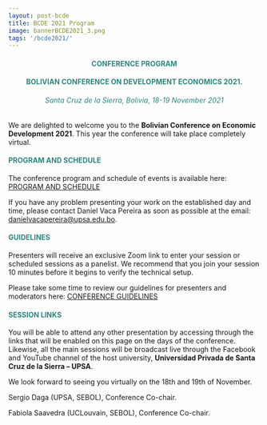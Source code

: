 ```yaml
---
layout: post-bcde
title: BCDE 2021 Program
image: bannerBCDE2021_3.png
tags: '/bcde2021/'
---
```


<center><h4 style="color:#2d877d;"> <b>CONFERENCE PROGRAM</b> </h4></center>
<center><h4 style="color:#2d877d;"> BOLIVIAN CONFERENCE ON DEVELOPMENT ECONOMICS 2021.</h4></center>
<center><h6 style="color:#2d877d;"> Santa Cruz de la Sierra, Bolivia, 18-19 November 2021</h6></center>

We are delighted to welcome you to the __Bolivian Conference on Economic Development 2021__. This year the conference will take place completely virtual. 

<h4 style="color:#2d877d;"> PROGRAM AND SCHEDULE</h4>
The conference program and schedule of events is available here: <a href="/bcde2021/programbcde2021.pdf" target="_blank"> PROGRAM AND SCHEDULE </a>

If you have any problem presenting your work on the established day and time, please contact Daniel Vaca Pereira as soon as possible at the email: [danielvacapereira@upsa.edu.bo](mailto:danielvacapereira@upsa.edu.bo).

<h4 style="color:#2d877d;"> GUIDELINES</h4>
Presenters will receive an exclusive Zoom link to enter your session or scheduled sessions as a panelist. We recommend that you join your session 10 minutes before it begins to verify the technical setup. 

Please take some time to review our guidelines for presenters and moderators here: <a href="/bcde2021/guidelines.pdf" target="_blank"> CONFERENCE GUIDELINES </a>

<h4 style="color:#2d877d;"> SESSION LINKS</h4>

You will be able to attend any other presentation by accessing through the links that will be enabled on this page on the days of the conference. Likewise, all the main sessions will be broadcast live through the Facebook and YouTube channel of the host university, __Universidad Privada de Santa Cruz de la Sierra – UPSA__.


We look forward to seeing you virtually on the 18th and 19th of November.
 
Sergio Daga (UPSA, SEBOL), Conference Co-chair. 

Fabiola Saavedra (UCLouvain, SEBOL), Conference Co-chair.
